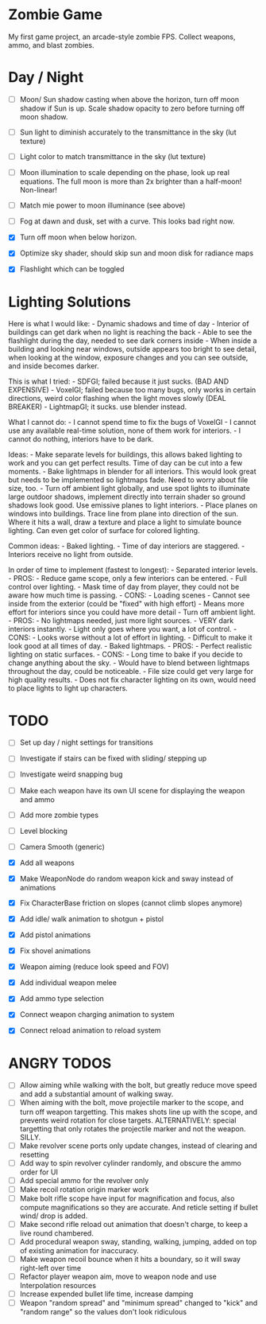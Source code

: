 # Zombie Game

My first game project, an arcade-style zombie FPS. Collect weapons, ammo, and blast zombies.


# Day / Night

- [ ] Moon/ Sun shadow casting when above the horizon, turn off moon shadow if
      Sun is up. Scale shadow opacity to zero before turning off moon shadow.
- [ ] Sun light to diminish accurately to the transmittance in the sky (lut texture)
- [ ] Light color to match transmittance in the sky (lut texture)
- [ ] Moon illumination to scale depending on the phase, look up real equations.
      The full moon is more than 2x brighter than a half-moon! Non-linear!
- [ ] Match mie power to moon illuminance (see above)
- [ ] Fog at dawn and dusk, set with a curve. This looks bad right now.
- [X] Turn off moon when below horizon.
- [X] Optimize sky shader, should skip sun and moon disk for radiance maps
- [X] Flashlight which can be toggled


# Lighting Solutions

Here is what I would like:
    - Dynamic shadows and time of day
    - Interior of buildings can get dark when no light is reaching the back
    - Able to see the flashlight during the day, needed to see dark corners inside
    - When inside a building and looking near windows, outside appears too bright
      to see detail, when looking at the window, exposure changes and you can see
      outside, and inside becomes darker.

This is what I tried:
    - SDFGI; failed because it just sucks. (BAD AND EXPENSIVE)
    - VoxelGI; failed because too many bugs, only works in certain directions,
      weird color flashing when the light moves slowly (DEAL BREAKER)
    - LightmapGI; it sucks. use blender instead.

What I cannot do:
    - I cannot spend time to fix the bugs of VoxelGI
    - I cannot use any available real-time solution, none of them work for interiors.
    - I cannot do nothing, interiors have to be dark.

Ideas:
    - Make separate levels for buildings, this allows baked lighting to work and
      you can get perfect results. Time of day can be cut into a few moments.
    - Bake lightmaps in blender for all interiors. This would look great but needs
      to be implemented so lightmaps fade. Need to worry about file size, too.
    - Turn off ambient light globally, and use spot lights to illuminate large
      outdoor shadows, implement directly into terrain shader so ground shadows
      look good. Use emissive planes to light interiors.
    - Place planes on windows into buildings. Trace line from plane into direction
      of the sun. Where it hits a wall, draw a texture and place a light to
      simulate bounce lighting. Can even get color of surface for colored lighting.

Common ideas:
    - Baked lighting.
    - Time of day interiors are staggered.
    - Interiors receive no light from outside.

In order of time to implement (fastest to longest):
    - Separated interior levels.
        - PROS:
            - Reduce game scope, only a few interiors can be entered.
            - Full control over lighting.
            - Mask time of day from player, they could not be aware how much time is passing.
        - CONS:
            - Loading scenes
            - Cannot see inside from the exterior (could be "fixed" with high effort)
            - Means more effort for interiors since you could have more detail
    - Turn off ambient light.
        - PROS:
            - No lightmaps needed, just more light sources.
            - VERY dark interiors instantly.
            - Light only goes where you want, a lot of control.
        - CONS:
            - Looks worse without a lot of effort in lighting.
            - Difficult to make it look good at all times of day.
    - Baked lightmaps.
        - PROS:
            - Perfect realistic lighting on static surfaces.
        - CONS:
            - Long time to bake if you decide to change anything about the sky.
            - Would have to blend between lightmaps throughout the day, could be noticeable.
            - File size could get very large for high quality results.
            - Does not fix character lighting on its own, would need to place lights
              to light up characters.

# TODO

- [ ] Set up day / night settings for transitions
- [ ] Investigate if stairs can be fixed with sliding/ stepping up
- [ ] Investigate weird snapping bug
- [ ] Make each weapon have its own UI scene for displaying the weapon and ammo
- [ ] Add more zombie types
- [ ] Level blocking
- [ ] Camera Smooth (generic)
- [X] Add all weapons
- [X] Make WeaponNode do random weapon kick and sway instead of animations
- [X] Fix CharacterBase friction on slopes (cannot climb slopes anymore)
- [X] Add idle/ walk animation to shotgun + pistol
- [X] Add pistol animations
- [X] Fix shovel animations
- [X] Weapon aiming (reduce look speed and FOV)
- [X] Add individual weapon melee
- [X] Add ammo type selection
- [X] Connect weapon charging animation to system
- [X] Connect reload animation to reload system


# ANGRY TODOS

- [ ] Allow aiming while walking with the bolt, but greatly reduce move speed and
      add a substantial amount of walking sway.
- [ ] When aiming with the bolt, move projectile marker to the scope, and turn off
      weapon targetting. This makes shots line up with the scope, and prevents weird
      rotation for close targets.
      ALTERNATIVELY: special targetting that only rotates the projectile marker
      and not the weapon. SILLY.
- [ ] Make revolver scene ports only update changes, instead of clearing and resetting
- [ ] Add way to spin revolver cylinder randomly, and obscure the ammo order for UI
- [ ] Add special ammo for the revolver only
- [ ] Make recoil rotation origin marker work
- [ ] Make bolt rifle scope have input for magnification and focus, also compute
      magnifications so they are accurate. And reticle setting if bullet wind/ drop is added.
- [ ] Make second rifle reload out animation that doesn't charge, to keep a live
      round chambered.
- [ ] Add procedural weapon sway, standing, walking, jumping, added on top of
      existing animation for inaccuracy.
- [ ] Make weapon recoil bounce when it hits a boundary, so it will sway right-left over time
- [ ] Refactor player weapon aim, move to weapon node and use Interpolation resources
- [ ] Increase expended bullet life time, increase damping
- [ ] Weapon "random spread" and "minimum spread" changed to "kick" and "random range"
      so the values don't look ridiculous
